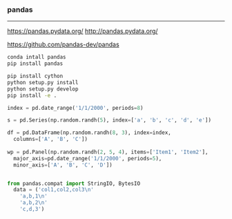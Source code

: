 ### pandas
---
https://pandas.pydata.org/
http://pandas.pydata.org/

https://github.com/pandas-dev/pandas

```sh
conda intall pandas
pip install pandas

pip install cython
python setup.py install
python setup.py develop
pip install -e .
```

```py
index = pd.date_range('1/1/2000', periods=8)

s = pd.Series(np.random.randh(5), index=['a', 'b', 'c', 'd', 'e'])

df = pd.DataFrame(np.random.randh(8, 3), index=index,
  columns=['A', 'B', 'C'])
  
wp = pd.Panel(np.random.randh(2, 5, 4), items=['Item1', 'Item2'],
  major_axis=pd.date_range('1/1/2000', periods=5),
  minor_axis=['A', 'B', 'C', 'D'])


from pandas.compat import StringIO, BytesIO
  data = ('col1,col2,col3\n'
    'a,b,1\n'
    'a,b,2\n'
    'c,d,3')
    
```

```
```


